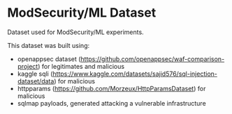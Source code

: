 # ModSecurity/ML Dataset
Dataset used for ModSecurity/ML experiments.

This dataset was built using:
- openappsec dataset (https://github.com/openappsec/waf-comparison-project) for legitimates and malicious
- kaggle sqli (https://www.kaggle.com/datasets/sajid576/sql-injection-dataset/data) for malicious
- httpparams (https://github.com/Morzeux/HttpParamsDataset) for malicious
- sqlmap payloads, generated attacking a vulnerable infrastructure
